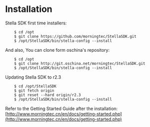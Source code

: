 Installation
============

Stella SDK first time installers:

        $ cd /opt
        $ git clone https://github.com/morningtec/StellaSDK.git
        $ /opt/StellaSDK/bin/stella-config --install

And also, You can clone form oschina's repository:

        $ cd /opt
        $ git clone http://git.oschina.net/morningtec/StellaSDK.git
        $ /opt/StellaSDK/bin/stella-config --install

Updating Stella SDK to r2.3

        $ cd /opt/StellaSDK
        $ git fetch origin
        $ git reset --hard origin/r2.3
        $ /opt/StellaSDK/bin/stella-config --install  

Refer to the Getting Started Guide after the installation: [http://www.morningtec.cn/en/docs/getting-started.php](http://www.morningtec.cn/en/docs/getting-started.php)